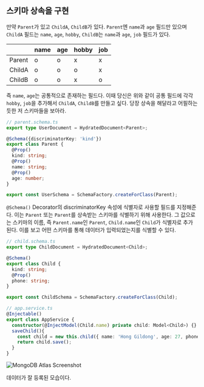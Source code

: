 ## 스키마 상속을 구현
만약 `Parent`가 있고 `ChildA`, `ChildB`가 있다. `Parent`엔 `name`과 `age` 필드만 있으며 `ChildA` 필드는 `name`, `age`, `hobby`, `ChildB`는 `name`과 `age`, `job` 필드가 있다.

|        | name | age | hobby | job |
| ------ | ---- | --- | ----- | --- |
| Parent | o    | o   | x     | x   |
| ChildA | o    | o   | o     | x   |
| ChildB | o    | o   | x     | o   |

즉 `name`, `age`는 공통적으로 존재하는 필드다. 이때 당신은 위와 같이 공통 필드에 각각 `hobby`, `job`을 추가해서 `ChildA`, `ChildB`를 만들고 싶다. 당장 상속을 해달라고 어필하는 듯한 저 스키마들을 보아라.

```ts
// parent.schema.ts
export type UserDocument = HydratedDocument<Parent>;

@Schema({discriminatorKey: 'kind'})
export class Parent {
  @Prop()
  kind: string;
  @Prop()
  name: string;
  @Prop()
  age: number;
}

export const UserSchema = SchemaFactory.createForClass(Parent);
```

`@Schema()` Decorator의 discriminatorKey 속성에 식별자로 사용할 필드를 지정해준다. 이는 `Parent` 또는 `Parent`를 상속받는 스키마를 식별하기 위해 사용한다. 그 값으로는 스키마의 이름, 즉 `Parent.name`인 `Parent`, `Child.name`인 `Child`가 식별자로 추가된다. 이를 보고 어떤 스키마를 통해 데이터가 입력되었는지를 식별할 수 있다.

```ts
// child.schema.ts
export type ChildDocument = HydratedDocument<Child>;

@Schema()
export class Child {
  kind: string;
  @Prop()
  phone: string;
}

export const ChildSchema = SchemaFactory.createForClass(Child);
```

```ts
// app.service.ts
@Injectable()
export class AppService {
  constructor(@InjectModel(Child.name) private child: Model<Child>) {}
  saveChild(){
    const child = new this.child({ name: 'Hong Gildong', age: 27, phone: '010-1234-5678'});
    return child.save();
  }
}
```

![MongoDB Atlas Screenshot](https://i.imgur.com/EohuVZD.png)

데이터가 잘 등록된 모습이다.